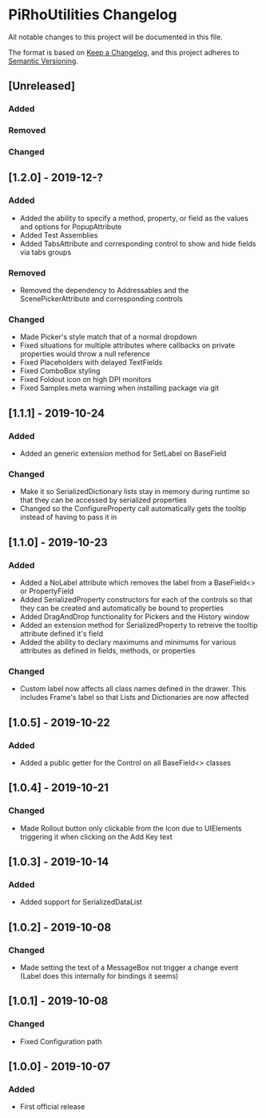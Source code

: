 # PiRhoUtilities Changelog

All notable changes to this project will be documented in this file.

The format is based on [Keep a Changelog](https://keepachangelog.com/en/1.0.0/),
and this project adheres to [Semantic Versioning](https://semver.org/spec/v2.0.0.html).

## [Unreleased]
### Added
### Removed
### Changed

## [1.2.0] - 2019-12-?
### Added
- Added the ability to specify a method, property, or field as the values and options for PopupAttribute
- Added Test Assemblies
- Added TabsAttribute and corresponding control to show and hide fields via tabs groups
### Removed
- Removed the dependency to Addressables and the ScenePickerAttribute and corresponding controls
### Changed
- Made Picker's style match that of a normal dropdown
- Fixed situations for multiple attributes where callbacks on private properties would throw a null reference
- Fixed Placeholders with delayed TextFields
- Fixed ComboBox styling
- Fixed Foldout icon on high DPI monitors
- Fixed Samples.meta warning when installing package via git

## [1.1.1] - 2019-10-24
### Added
- Added an generic extension method for SetLabel on BaseField
### Changed
- Make it so SerializedDictionary lists stay in memory during runtime so that they can be accessed by serialized properties
- Changed so the ConfigureProperty call automatically gets the tooltip instead of having to pass it in

## [1.1.0] - 2019-10-23
### Added
- Added a NoLabel attribute which removes the label from a BaseField<> or PropertyField
- Added SerializedProperty constructors for each of the controls so that they can be created and automatically be bound to properties
- Added DragAndDrop functionality for Pickers and the History window
- Added an extension method for SerializedProperty to retreive the tooltip attribute defined it's field
- Added the ability to declary maximums and minimums for various attributes as defined in fields, methods, or properties
### Changed
- Custom label now affects all class names defined in the drawer. This includes Frame's label so that Lists and Dictionaries are now affected

## [1.0.5] - 2019-10-22
### Added
- Added a public getter for the Control on all BaseField<> classes

## [1.0.4] - 2019-10-21
### Changed
- Made Rollout button only clickable from the Icon due to UIElements triggering it when clicking on the Add Key text

## [1.0.3] - 2019-10-14
### Added
- Added support for SerializedDataList

## [1.0.2] - 2019-10-08
### Changed
- Made setting the text of a MessageBox not trigger a change event (Label does this internally for bindings it seems)

## [1.0.1] - 2019-10-08
### Changed
- Fixed Configuration path

## [1.0.0] - 2019-10-07
### Added
- First official release
